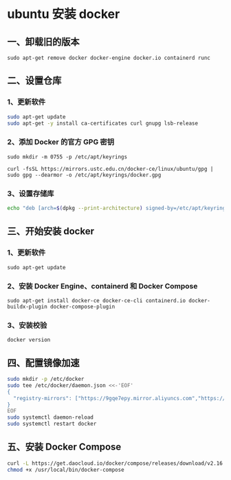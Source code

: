 # ubuntu 安装 docker

## 一、卸载旧的版本

`sudo apt-get remove docker docker-engine docker.io containerd runc`


## 二、设置仓库

### 1、更新软件
```sh
sudo apt-get update
sudo apt-get -y install ca-certificates curl gnupg lsb-release
```

### 2、添加 Docker 的官方 GPG 密钥

`sudo mkdir -m 0755 -p /etc/apt/keyrings`

`curl -fsSL https://mirrors.ustc.edu.cn/docker-ce/linux/ubuntu/gpg | sudo gpg --dearmor -o /etc/apt/keyrings/docker.gpg`

### 3、设置存储库
```sh
echo "deb [arch=$(dpkg --print-architecture) signed-by=/etc/apt/keyrings/docker.gpg] https://mirrors.ustc.edu.cn/docker-ce/linux/ubuntu $(lsb_release -cs) stable" | sudo tee /etc/apt/sources.list.d/docker.list > dev/null
```

## 三、开始安装 docker

### 1、更新软件

`sudo apt-get update`

### 2、安装 Docker Engine、containerd 和 Docker Compose

`sudo apt-get install docker-ce docker-ce-cli containerd.io docker-buildx-plugin docker-compose-plugin`

### 3、安装校验

`docker version`


## 四、配置镜像加速
```sh
sudo mkdir -p /etc/docker
sudo tee /etc/docker/daemon.json <<-'EOF'
{
  "registry-mirrors": ["https://9gqe7epy.mirror.aliyuncs.com","https://dockerproxy.com"]
}
EOF
sudo systemctl daemon-reload
sudo systemctl restart docker
```

## 五、安装 Docker Compose
```sh
curl -L https://get.daocloud.io/docker/compose/releases/download/v2.16.0/docker-compose-`uname -s`-`uname -m` > /usr/local/bin/docker-compose
chmod +x /usr/local/bin/docker-compose
```

